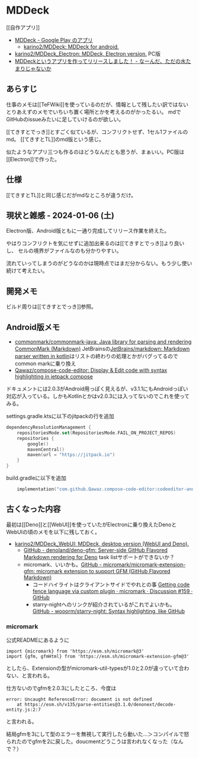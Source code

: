 # MDDeck

[[自作アプリ]]

- [MDDeck - Google Play のアプリ](https://play.google.com/store/apps/details?id=io.github.karino2.mddeck)
   - [karino2/MDDeck: MDDeck for android.](https://github.com/karino2/MDDeck/tree/main)
- [karino2/MDDeck_Electron: MDDeck, Electron version.](https://github.com/karino2/MDDeck_Electron) PC版
- [MDDeckというアプリを作ってリリースしました！ - なーんだ、ただの水たまりじゃないか](https://karino2.github.io/2024/01/06/mddeck_release.html)

## あらすじ

仕事のメモは[[TeFWiki]]を使っているのだが、情報として残したい訳ではないとりあえずのメモでいちいち置く場所とかを考えるのがかったるい。
mdでGitHubのissueみたいに足していけるのが欲しい。

[[てきすとでっき]]とすごく似ているが、コンフリクトせず、1セル1ファイルのmd。
[[てきすとTL]]のmd版という感じ。

似たようなアプリ三つも作るのはどうなんだとも思うが、まぁいい。PC版は[[Electron]]で作った。

## 仕様

[[てきすとTL]]と同じ感じだがmdなところが違うだけ。

## 現状と雑感 - 2024-01-06 (土)

Electron版、Android版ともに一通り完成してリリース作業を終えた。

やはりコンフリクトを気にせずに追加出来るのは[[てきすとでっき]]より良いし、
セルの境界がファイルなのも分かりやすい。

流れていってしまうのがどうなのかは現時点ではまだ分からない。もう少し使い続けて考えたい。

## 開発メモ

ビルド周りは[[てきすとでっき]]参照。

## Android版メモ

- [commonmark/commonmark-java: Java library for parsing and rendering CommonMark (Markdown)](https://github.com/commonmark/commonmark-java) JetBrainsの[JetBrains/markdown: Markdown parser written in kotlin](https://github.com/JetBrains/markdown)はリストの終わりの処理とかがバグってるのでcommon markに乗り換え
- [Qawaz/compose-code-editor: Display & Edit code with syntax highlighting in jetpack compose](https://github.com/Qawaz/compose-code-editor)

ドキュメントには2.0.3がAndroid用っぽく見えるが、v3.1.1にもAndroidっぽい対応が入っている。しかもKotlinとかはv2.0.3には入ってないのでこれを使ってみる。

settings.gradle.ktsに以下のjitpackの行を追加

```kotlin
dependencyResolutionManagement {
    repositoriesMode.set(RepositoriesMode.FAIL_ON_PROJECT_REPOS)
    repositories {
        google()
        mavenCentral()
        maven(url = "https://jitpack.io")
    }
}
```

build.gradleに以下を追加

```kotlin
    implementation("com.github.Qawaz.compose-code-editor:codeeditor-android:v3.1.1")
```

## 古くなった内容

最初は[[Deno]]と[[WebUI]]を使っていたがElectronに乗り換えたDenoとWebUIの頃のメモを以下に残しておく。

- [karino2/MDDeck_WebUI: MDDeck, desktop version (WebUI and Deno).](https://github.com/karino2/MDDeck_WebUI) 
  - [GitHub - denoland/deno-gfm: Server-side GitHub Flavored Markdown rendering for Deno](https://github.com/denoland/deno-gfm) task listサポートができないか？
  - micromark、いいかも。[GitHub - micromark/micromark-extension-gfm: micromark extension to support GFM (GitHub Flavored Markdown)](https://github.com/micromark/micromark-extension-gfm)
      - コードハイライトはクライアントサイドでやれとの事 [Getting code fence language via custom plugin · micromark · Discussion #159 · GitHub](https://github.com/orgs/micromark/discussions/159)
      - starry-nightへのリンクが紹介されているがこれでよいかも。 [GitHub - wooorm/starry-night: Syntax highlighting, like GitHub](https://github.com/wooorm/starry-night#example-using-starry-night-on-the-client)

### micromark

公式READMEにあるように

```
import {micromark} from 'https://esm.sh/micromark@3'
import {gfm, gfmHtml} from 'https://esm.sh/micromark-extension-gfm@3'
```

としたら、Extensionの型がmicromark-util-typesが1.0と2.0が違っていて合わない、と言われる。

仕方ないのでgfmを2.0.3にしたところ、今度は

```
error: Uncaught ReferenceError: document is not defined
    at https://esm.sh/v135/parse-entities@3.1.0/denonext/decode-entity.js:2:7
```

と言われる。

結局gfmを3にして型のエラーを無視して実行したら動いた…＞コンパイルで怒られたのでgfmを2に戻した。doucmentどうこうは言われなくなった（なんで？）
